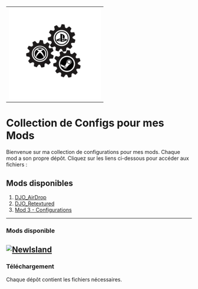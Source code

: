 
<table style="width: 100%; text-align: center;">
  <tr>
    <td>
    <img src="logo_acss.gif" width="250" height="250">
    </td>
  </tr>
</table>

# Collection de Configs pour mes Mods
<p>
Bienvenue sur ma collection de configurations pour mes mods. Chaque mod a son propre dépôt. Cliquez sur les liens ci-dessous pour accéder aux fichiers :
</p>

## Mods disponibles

1. [DJO_AirDrop](https://github.com/tonpseudo/config-mod1)
2. [DJO_Retextured](https://github.com/tonpseudo/config-mod2)
3. [Mod 3 - Configurations](https://github.com/tonpseudo/config-mod3)

---
### Mods disponible

[![NewIsland]([https://img.icons8.com/ios/452/link.png)](https://www.exemple.com](https://steamcommunity.com/sharedfiles/filedetails/?id=3197692014))
---

### Téléchargement
Chaque dépôt contient les fichiers nécessaires.

